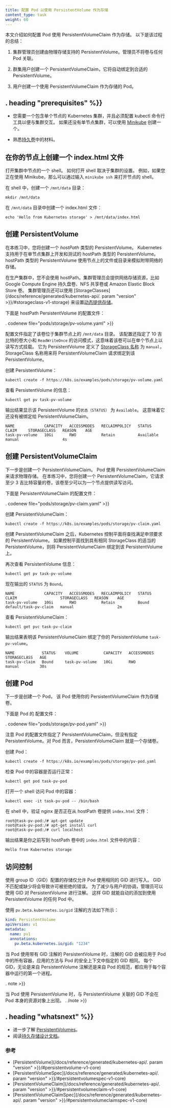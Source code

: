 ```yaml
---
title: 配置 Pod 以使用 PersistentVolume 作为存储
content_type: task
weight: 60
---
```


<!--
---
title: Configure a Pod to Use a PersistentVolume for Storage
content_type: task
weight: 60
---
-->

<!-- overview -->

<!--
This page shows how to configure a Pod to use a PersistentVolumeClaim for storage.
Here is a summary of the process:

1. A cluster administrator creates a PersistentVolume that is backed by physical
storage. The administrator does not associate the volume with any Pod.

1. A cluster user creates a PersistentVolumeClaim, which gets automatically
bound to a suitable PersistentVolume.

1. The user creates a Pod that uses the PersistentVolumeClaim as storage.
-->

本文介绍如何配置 Pod 使用 PersistentVolumeClaim 作为存储。
以下是该过程的总结：

1. 集群管理员创建由物理存储支持的 PersistentVolume。管理员不将卷与任何 Pod 关联。

1. 群集用户创建一个 PersistentVolumeClaim，它将自动绑定到合适的 PersistentVolume。

1. 用户创建一个使用 PersistentVolumeClaim 作为存储的 Pod。



## . heading "prerequisites" %}}


<!--
* You need to have a Kubernetes cluster that has only one Node, and the kubectl
command-line tool must be configured to communicate with your cluster. If you
do not already have a single-node cluster, you can create one by using
[Minikube](/docs/getting-started-guides/minikube).

* Familiarize yourself with the material in
[Persistent Volumes](/docs/concepts/storage/persistent-volumes/).
-->

* 您需要一个包含单个节点的 Kubernetes 集群，并且必须配置 kubectl 命令行工具以便与集群交互。
如果还没有单节点集群，可以使用 [Minikube](/docs/getting-started-guides/minikube) 创建一个。

* 熟悉[持久卷](/docs/concepts/storage/persistent-volumes/)中的材料。



<!-- steps -->

<!--
## Create an index.html file on your Node

Open a shell to the Node in your cluster. How you open a shell depends on how
you set up your cluster. For example, if you are using Minikube, you can open a
shell to your Node by entering `minikube ssh`.

In your shell, create a `/mnt/data` directory:
-->

## 在你的节点上创建一个 index.html 文件

打开集群中节点的一个 shell。
如何打开 shell 取决于集群的设置。
例如，如果您正在使用 Minikube，那么可以通过输入 `minikube ssh` 来打开节点的 shell。

在 shell 中，创建一个 `/mnt/data` 目录：

    mkdir /mnt/data

<!--
In the `/mnt/data` directory, create an `index.html` file:
-->

在 `/mnt/data` 目录中创建一个 index.html 文件：

    echo 'Hello from Kubernetes storage' > /mnt/data/index.html

<!--
## Create a PersistentVolume

In this exercise, you create a *hostPath* PersistentVolume. Kubernetes supports
hostPath for development and testing on a single-node cluster. A hostPath
PersistentVolume uses a file or directory on the Node to emulate network-attached storage.
-->

## 创建 PersistentVolume

在本练习中，您将创建一个 *hostPath* 类型的 PersistentVolume。
Kubernetes 支持用于在单节点集群上开发和测试的 hostPath 类型的 PersistentVolume。
hostPath 类型的 PersistentVolume 使用节点上的文件或目录来模拟附带网络的存储。

<!--
In a production cluster, you would not use hostPath. Instead a cluster administrator
would provision a network resource like a Google Compute Engine persistent disk,
an NFS share, or an Amazon Elastic Block Store volume. Cluster administrators can also
use [StorageClasses](/docs/reference/generated/kubernetes-api/. param "version" >}}/#storageclass-v1-storage)
to set up
[dynamic provisioning](https://kubernetes.io/blog/2016/10/dynamic-provisioning-and-storage-in-kubernetes).

Here is the configuration file for the hostPath PersistentVolume:
-->

在生产集群中，您不会使用 hostPath。集群管理员会提供网络存储资源，比如 Google Compute Engine 持久盘卷、NFS 共享卷或 Amazon Elastic Block Store 卷。
集群管理员还可以使用 [StorageClasses](/docs/reference/generated/kubernetes-api/. param "version" >}}/#storageclass-v1-storage) 来设置[动态提供存储](https://kubernetes.io/blog/2016/10/dynamic-provisioning-and-storage-in-kubernetes)。

下面是 hostPath PersistentVolume 的配置文件：

. codenew file="pods/storage/pv-volume.yaml" >}}

<!--
The configuration file specifies that the volume is at `/mnt/data` on the
cluster's Node. The configuration also specifies a size of 10 gibibytes and
an access mode of `ReadWriteOnce`, which means the volume can be mounted as
read-write by a single Node. It defines the [StorageClass name](/docs/concepts/storage/persistent-volumes/#class)
`manual` for the PersistentVolume, which will be used to bind
PersistentVolumeClaim requests to this PersistentVolume.

Create the PersistentVolume:
-->

配置文件指定了该卷位于集群节点上的 `/mnt/data` 目录。
该配置还指定了 10 吉比特的卷大小和 `ReadWriteOnce` 的访问模式，这意味着该卷可以在单个节点上以读写方式挂载。
它为 PersistentVolume 定义了 [StorageClass 名称](/docs/concepts/storage/persistent-volumes/#class) 为 `manual`，StorageClass 名称用来将 PersistentVolumeClaim 请求绑定到该 PersistentVolume。

创建 PersistentVolume：

    kubectl create -f https://k8s.io/examples/pods/storage/pv-volume.yaml

<!--
View information about the PersistentVolume:
-->

查看 PersistentVolume 的信息：

    kubectl get pv task-pv-volume

<!--
The output shows that the PersistentVolume has a `STATUS` of `Available`. This
means it has not yet been bound to a PersistentVolumeClaim.
-->

输出结果显示该 PersistentVolume 的`状态（STATUS）` 为 `Available`。
这意味着它还没有被绑定给 PersistentVolumeClaim。

    NAME             CAPACITY   ACCESSMODES   RECLAIMPOLICY   STATUS      CLAIM     STORAGECLASS   REASON    AGE
    task-pv-volume   10Gi       RWO           Retain          Available             manual                   4s

<!--
## Create a PersistentVolumeClaim

The next step is to create a PersistentVolumeClaim. Pods use PersistentVolumeClaims
to request physical storage. In this exercise, you create a PersistentVolumeClaim
that requests a volume of at least three gibibytes that can provide read-write
access for at least one Node.

Here is the configuration file for the PersistentVolumeClaim:
-->

## 创建 PersistentVolumeClaim

下一步是创建一个 PersistentVolumeClaim。
Pod 使用 PersistentVolumeClaim 来请求物理存储。
在本练习中，您将创建一个 PersistentVolumeClaim，它请求至少 3 吉比特容量的卷，该卷至少可以为一个节点提供读写访问。

下面是 PersistentVolumeClaim 的配置文件：

. codenew file="pods/storage/pv-claim.yaml" >}}

<!--
Create the PersistentVolumeClaim:
-->

创建 PersistentVolumeClaim：

    kubectl create -f https://k8s.io/examples/pods/storage/pv-claim.yaml

<!--
After you create the PersistentVolumeClaim, the Kubernetes control plane looks
for a PersistentVolume that satisfies the claim's requirements. If the control
plane finds a suitable PersistentVolume with the same StorageClass, it binds the
claim to the volume.

Look again at the PersistentVolume:
-->

创建 PersistentVolumeClaim 之后，Kubernetes 控制平面将查找满足申领要求的 PersistentVolume。
如果控制平面找到具有相同 StorageClass 的适当的 PersistentVolume，则将 PersistentVolumeClaim 绑定到该 PersistentVolume 上。

再次查看 PersistentVolume 信息：

    kubectl get pv task-pv-volume

<!--
Now the output shows a `STATUS` of `Bound`.
-->
现在输出的 `STATUS` 为 `Bound`。

    NAME             CAPACITY   ACCESSMODES   RECLAIMPOLICY   STATUS    CLAIM                   STORAGECLASS   REASON    AGE
    task-pv-volume   10Gi       RWO           Retain          Bound     default/task-pv-claim   manual                   2m

<!--
Look at the PersistentVolumeClaim:
-->
查看 PersistentVolumeClaim：

    kubectl get pvc task-pv-claim

<!--
The output shows that the PersistentVolumeClaim is bound to your PersistentVolume,
`task-pv-volume`.
-->

输出结果表明该 PersistentVolumeClaim 绑定了你的 PersistentVolume `task-pv-volume`。

    NAME            STATUS    VOLUME           CAPACITY   ACCESSMODES   STORAGECLASS   AGE
    task-pv-claim   Bound     task-pv-volume   10Gi       RWO           manual         30s

<!--
## Create a Pod

The next step is to create a Pod that uses your PersistentVolumeClaim as a volume.

Here is the configuration file for the Pod:
-->

## 创建 Pod

下一步是创建一个 Pod， 该 Pod 使用你的 PersistentVolumeClaim 作为存储卷。

下面是 Pod 的 配置文件：

. codenew file="pods/storage/pv-pod.yaml" >}}

<!--
Notice that the Pod's configuration file specifies a PersistentVolumeClaim, but
it does not specify a PersistentVolume. From the Pod's point of view, the claim
is a volume.

Create the Pod:
-->

注意 Pod 的配置文件指定了 PersistentVolumeClaim，但没有指定 PersistentVolume。对 Pod 而言，PersistentVolumeClaim 就是一个存储卷。

创建 Pod：

    kubectl create -f https://k8s.io/examples/pods/storage/pv-pod.yaml

<!--
Verify that the Container in the Pod is running;
-->

检查 Pod 中的容器是否运行正常：

    kubectl get pod task-pv-pod

<!--
Get a shell to the Container running in your Pod:
-->

打开一个 shell 访问 Pod 中的容器：

    kubectl exec -it task-pv-pod -- /bin/bash

<!--
In your shell, verify that nginx is serving the `index.html` file from the
hostPath volume:
-->

在 shell 中，验证 nginx 是否正在从 hostPath 卷提供 `index.html` 文件：

    root@task-pv-pod:/# apt-get update
    root@task-pv-pod:/# apt-get install curl
    root@task-pv-pod:/# curl localhost

<!--
The output shows the text that you wrote to the `index.html` file on the
hostPath volume:
-->

输出结果是你之前写到 hostPath 卷中的 `index.html` 文件中的内容：

    Hello from Kubernetes storage




<!-- discussion -->

<!--
## Access control

Storage configured with a group ID (GID) allows writing only by Pods using the same
GID. Mismatched or missing GIDs cause permission denied errors. To reduce the
need for coordination with users, an administrator can annotate a PersistentVolume
with a GID. Then the GID is automatically added to any Pod that uses the
PersistentVolume.

Use the `pv.beta.kubernetes.io/gid` annotation as follows:
-->

## 访问控制

使用 group ID（GID）配置的存储仅允许 Pod 使用相同的 GID 进行写入。
GID 不匹配或缺少将会导致许可被拒绝的错误。
为了减少与用户的协调，管理员可以使用 GID 对 PersistentVolume 进行注解。
这样 GID 就能自动的添加到使用 PersistentVolume 的任何 Pod 中。

使用 `pv.beta.kubernetes.io/gid` 注解的方法如下所示：

```yaml
kind: PersistentVolume
apiVersion: v1
metadata:
  name: pv1
  annotations:
    pv.beta.kubernetes.io/gid: "1234"
```

<!--
When a Pod consumes a PersistentVolume that has a GID annotation, the annotated GID
is applied to all Containers in the Pod in the same way that GIDs specified in the
Pod’s security context are. Every GID, whether it originates from a PersistentVolume
annotation or the Pod’s specification, is applied to the first process run in
each Container.
-->

当 Pod 使用带有 GID 注解的 PersistentVolume 时，注解的 GID 会被应用于 Pod 中的所有容器，应用的方法与 Pod 的安全上下文中指定的 GID 相同。
每个 GID，无论是来自 PersistentVolume 注解还是来自 Pod 的规范，都应用于每个容器中运行的第一个进程。

. note >}}
<!--
When a Pod consumes a PersistentVolume, the GIDs associated with the
PersistentVolume are not present on the Pod resource itself.
-->
当 Pod 使用 PersistentVolume 时，与 PersistentVolume 关联的 GID 不会在 Pod 本身的资源对象上出现。
. /note >}}




## . heading "whatsnext" %}}


<!--
* Learn more about [PersistentVolumes](/docs/concepts/storage/persistent-volumes/).
* Read the [Persistent Storage design document](https://git.k8s.io/community/contributors/design-proposals/storage/persistent-storage.md).
-->

* 进一步了解 [PersistentVolumes](/docs/concepts/storage/persistent-volumes/)。
* 阅读[持久存储设计文档](https://git.k8s.io/community/contributors/design-proposals/storage/persistent-storage.md)。

<!--
### Reference
-->

### 参考

* [PersistentVolume](/docs/reference/generated/kubernetes-api/. param "version" >}}/#persistentvolume-v1-core)
* [PersistentVolumeSpec](/docs/reference/generated/kubernetes-api/. param "version" >}}/#persistentvolumespec-v1-core)
* [PersistentVolumeClaim](/docs/reference/generated/kubernetes-api/. param "version" >}}/#persistentvolumeclaim-v1-core)
* [PersistentVolumeClaimSpec](/docs/reference/generated/kubernetes-api/. param "version" >}}/#persistentvolumeclaimspec-v1-core)



